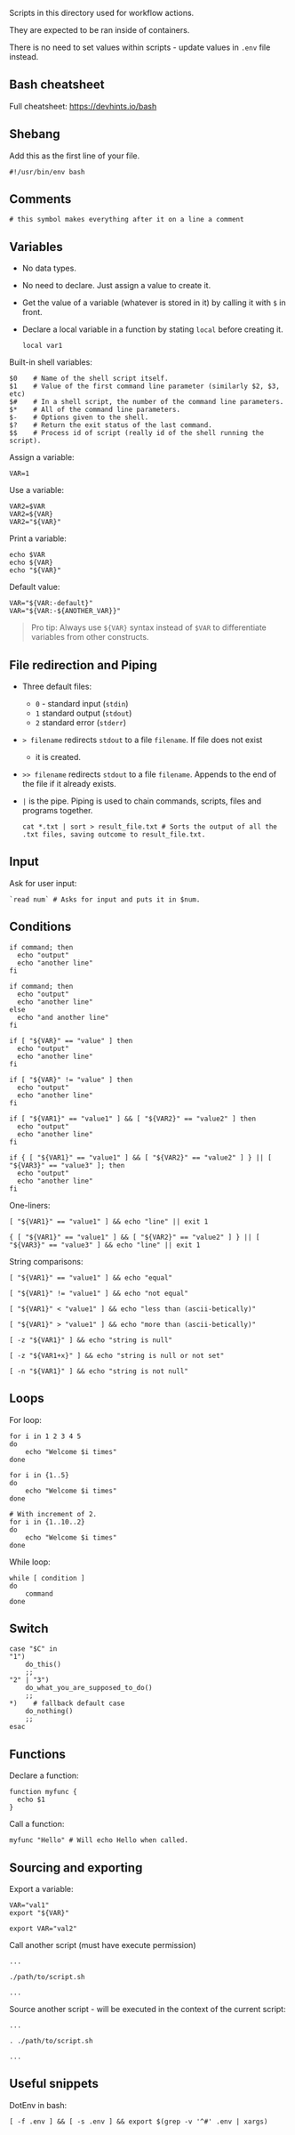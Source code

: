Scripts in this directory used for workflow actions.

They are expected to be ran inside of containers.

There is no need to set values within scripts - update values in `.env` file
instead.

## Bash cheatsheet
[//]: # ( Content mostly taken from https://gist.github.com/lee2sman/423ef08fc2318969b3eaaf5d1e14e02e)

Full cheatsheet: https://devhints.io/bash

## Shebang
Add this as the first line of your file.  
    
    #!/usr/bin/env bash
    
## Comments
    
    # this symbol makes everything after it on a line a comment        

## Variables

- No data types.
- No need to declare. Just assign a value to create it.
- Get the value of a variable (whatever is stored in it) by calling it with `$` in front.
- Declare a local variable in a function by stating `local` before creating it.
 
      local var1

Built-in shell variables:

    $0    # Name of the shell script itself.
    $1    # Value of the first command line parameter (similarly $2, $3, etc)
    $#    # In a shell script, the number of the command line parameters.
    $*    # All of the command line parameters.
    $-    # Options given to the shell.
    $?    # Return the exit status of the last command.
    $$    # Process id of script (really id of the shell running the script).    

Assign a variable:
    
    VAR=1
    
Use a variable:
  
    VAR2=$VAR
    VAR2=${VAR}
    VAR2="${VAR}"

Print a variable:
  
    echo $VAR
    echo ${VAR}
    echo "${VAR}"
    
Default value:
    
    VAR="${VAR:-default}"
    VAR="${VAR:-${ANOTHER_VAR}}"    

> Pro tip: Always use `${VAR}` syntax instead of `$VAR` to differentiate variables
from other constructs. 

## File redirection and Piping

- Three default files: 
  - `0` - standard input (`stdin`)
  - `1` standard output (`stdout`)
  - `2` standard error (`stderr`)
- `> filename` redirects `stdout` to a file `filename`. If file does not exist 
  - it is created.
- `>> filename` redirects `stdout` to a file `filename`. Appends to the end of 
   the file if it already exists.
- `|` is the pipe. Piping is used to chain commands, scripts, files and programs
   together. 

      cat *.txt | sort > result_file.txt # Sorts the output of all the .txt files, saving outcome to result_file.txt.

## Input
Ask for user input:
 
    `read num` # Asks for input and puts it in $num.

## Conditions

    if command; then
      echo "output"
      echo "another line"
    fi

    if command; then
      echo "output"
      echo "another line"
    else
      echo "and another line"
    fi

    if [ "${VAR}" == "value" ] then
      echo "output"
      echo "another line"
    fi

    if [ "${VAR}" != "value" ] then
      echo "output"
      echo "another line"
    fi

    if [ "${VAR1}" == "value1" ] && [ "${VAR2}" == "value2" ] then
      echo "output"
      echo "another line"
    fi

    if { [ "${VAR1}" == "value1" ] && [ "${VAR2}" == "value2" ] } || [ "${VAR3}" == "value3" ]; then
      echo "output"
      echo "another line"
    fi

One-liners:

    [ "${VAR1}" == "value1" ] && echo "line" || exit 1
    
    { [ "${VAR1}" == "value1" ] && [ "${VAR2}" == "value2" ] } || [ "${VAR3}" == "value3" ] && echo "line" || exit 1

String comparisons:

    [ "${VAR1}" == "value1" ] && echo "equal"
    
    [ "${VAR1}" != "value1" ] && echo "not equal"
    
    [ "${VAR1}" < "value1" ] && echo "less than (ascii-betically)"
    
    [ "${VAR1}" > "value1" ] && echo "more than (ascii-betically)"
    
    [ -z "${VAR1}" ] && echo "string is null"
    
    [ -z "${VAR1+x}" ] && echo "string is null or not set"
    
    [ -n "${VAR1}" ] && echo "string is not null"
    
## Loops

For loop:

    for i in 1 2 3 4 5 
    do
    	echo "Welcome $i times"
    done

    for i in {1..5} 
    do
    	echo "Welcome $i times"
    done

    # With increment of 2.
    for i in {1..10..2} 
    do
    	echo "Welcome $i times"
    done    

While loop:

    while [ condition ]
    do
    	command
    done

## Switch

    case "$C" in
    "1")
    	do_this()
    	;;
    "2" | "3")
    	do_what_you_are_supposed_to_do()
    	;;
    *)    # fallback default case
    	do_nothing()
    	;;
    esac

## Functions

Declare a function:

    function myfunc {
      echo $1
    }

Call a function:

    myfunc "Hello" # Will echo Hello when called.
    
## Sourcing and exporting

Export a variable:
    
    VAR="val1"
    export "${VAR}"
    
    export VAR="val2"
    
Call another script (must have execute permission)

    ...
    
    ./path/to/script.sh 
    
    ...                
    
Source another script - will be executed in the context of the current script:

    ...
    
    . ./path/to/script.sh 
    
    ...                    
    
## Useful snippets

DotEnv in bash:

    [ -f .env ] && [ -s .env ] && export $(grep -v '^#' .env | xargs)
